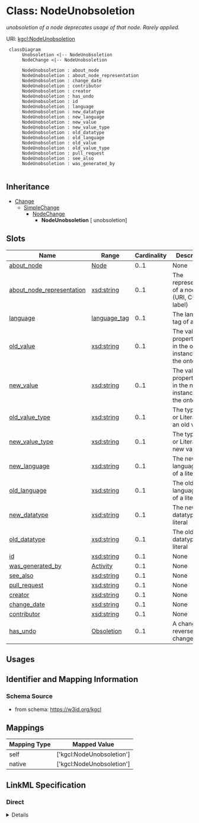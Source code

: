 # Class: NodeUnobsoletion
_unobsoletion of a node deprecates usage of that node. Rarely applied._





URI: [kgcl:NodeUnobsoletion](http://w3id.org/kgcl/NodeUnobsoletion)




```mermaid
 classDiagram
      Unobsoletion <|-- NodeUnobsoletion
      NodeChange <|-- NodeUnobsoletion
      
      NodeUnobsoletion : about_node
      NodeUnobsoletion : about_node_representation
      NodeUnobsoletion : change_date
      NodeUnobsoletion : contributor
      NodeUnobsoletion : creator
      NodeUnobsoletion : has_undo
      NodeUnobsoletion : id
      NodeUnobsoletion : language
      NodeUnobsoletion : new_datatype
      NodeUnobsoletion : new_language
      NodeUnobsoletion : new_value
      NodeUnobsoletion : new_value_type
      NodeUnobsoletion : old_datatype
      NodeUnobsoletion : old_language
      NodeUnobsoletion : old_value
      NodeUnobsoletion : old_value_type
      NodeUnobsoletion : pull_request
      NodeUnobsoletion : see_also
      NodeUnobsoletion : was_generated_by
      

```





## Inheritance
* [Change](Change.md)
    * [SimpleChange](SimpleChange.md)
        * [NodeChange](NodeChange.md)
            * **NodeUnobsoletion** [ unobsoletion]



## Slots

| Name | Range | Cardinality | Description  | Info |
| ---  | --- | --- | --- | --- |
| [about_node](about_node.md) | [Node](Node.md) | 0..1 | None  | . |
| [about_node_representation](about_node_representation.md) | [xsd:string](xsd:string) | 0..1 | The representation of a node (URI, CURIE, label)   | . |
| [language](language.md) | [language_tag](language_tag.md) | 0..1 | The language tag of a literal  | . |
| [old_value](old_value.md) | [xsd:string](xsd:string) | 0..1 | The value of a property held in the old instance of the ontology  | . |
| [new_value](new_value.md) | [xsd:string](xsd:string) | 0..1 | The value of a property held in the new instance of the ontology  | . |
| [old_value_type](old_value_type.md) | [xsd:string](xsd:string) | 0..1 | The type (IRI or Literal) of an old value  | . |
| [new_value_type](new_value_type.md) | [xsd:string](xsd:string) | 0..1 | The type (IRI or Literal) of a new value  | . |
| [new_language](new_language.md) | [xsd:string](xsd:string) | 0..1 | The new language tag of a literal  | . |
| [old_language](old_language.md) | [xsd:string](xsd:string) | 0..1 | The old language tag of a literal  | . |
| [new_datatype](new_datatype.md) | [xsd:string](xsd:string) | 0..1 | The new datatype of a literal  | . |
| [old_datatype](old_datatype.md) | [xsd:string](xsd:string) | 0..1 | The old datatype of a literal  | . |
| [id](id.md) | [xsd:string](xsd:string) | 0..1 | None  | . |
| [was_generated_by](was_generated_by.md) | [Activity](Activity.md) | 0..1 | None  | . |
| [see_also](see_also.md) | [xsd:string](xsd:string) | 0..1 | None  | . |
| [pull_request](pull_request.md) | [xsd:string](xsd:string) | 0..1 | None  | . |
| [creator](creator.md) | [xsd:string](xsd:string) | 0..1 | None  | . |
| [change_date](change_date.md) | [xsd:string](xsd:string) | 0..1 | None  | . |
| [contributor](contributor.md) | [xsd:string](xsd:string) | 0..1 | None  | . |
| [has_undo](has_undo.md) | [Obsoletion](Obsoletion.md) | 0..1 | A change that reverses this change  | . |


## Usages



## Identifier and Mapping Information







### Schema Source


* from schema: https://w3id.org/kgcl







## Mappings

| Mapping Type | Mapped Value |
| ---  | ---  |
| self | ['kgcl:NodeUnobsoletion'] |
| native | ['kgcl:NodeUnobsoletion'] |


## LinkML Specification

<!-- TODO: investigate https://stackoverflow.com/questions/37606292/how-to-create-tabbed-code-blocks-in-mkdocs-or-sphinx -->

### Direct

<details>
```yaml
name: node unobsoletion
description: unobsoletion of a node deprecates usage of that node. Rarely applied.
from_schema: https://w3id.org/kgcl
see_also:
- http://wiki.geneontology.org/index.php/Restoring_an_Obsolete_Ontology_Term
aliases:
- node undeprecation
- class unobsoletion
- term unobsoletion
- concept unobsoletion
is_a: node change
mixins:
- unobsoletion
slot_usage:
  change description:
    name: change description
    string_serialization: unobsoleting {about}
  replaced by:
    name: replaced by
    range: node
  consider:
    name: consider
    range: node

```
</details>

### Induced

<details>
```yaml
name: node unobsoletion
description: unobsoletion of a node deprecates usage of that node. Rarely applied.
from_schema: https://w3id.org/kgcl
see_also:
- http://wiki.geneontology.org/index.php/Restoring_an_Obsolete_Ontology_Term
aliases:
- node undeprecation
- class unobsoletion
- term unobsoletion
- concept unobsoletion
is_a: node change
mixins:
- unobsoletion
slot_usage:
  change description:
    name: change description
    string_serialization: unobsoleting {about}
  replaced by:
    name: replaced by
    range: node
  consider:
    name: consider
    range: node
attributes:
  about node:
    name: about node
    from_schema: https://w3id.org/kgcl
    is_a: about
    multivalued: false
    alias: about_node
    owner: node unobsoletion
    range: node
  about node representation:
    name: about node representation
    description: 'The representation of a node (URI, CURIE, label) '
    from_schema: https://w3id.org/kgcl
    alias: about_node_representation
    owner: node unobsoletion
    range: string
  language:
    name: language
    description: The language tag of a literal
    from_schema: https://w3id.org/kgcl
    alias: language
    owner: node unobsoletion
    range: language tag
  old value:
    name: old value
    description: The value of a property held in the old instance of the ontology
    from_schema: https://w3id.org/kgcl
    alias: old_value
    owner: node unobsoletion
    range: string
  new value:
    name: new value
    description: The value of a property held in the new instance of the ontology
    from_schema: https://w3id.org/kgcl
    alias: new_value
    owner: node unobsoletion
    range: string
  old value type:
    name: old value type
    description: The type (IRI or Literal) of an old value
    from_schema: https://w3id.org/kgcl
    alias: old_value_type
    owner: node unobsoletion
    range: string
  new value type:
    name: new value type
    description: The type (IRI or Literal) of a new value
    from_schema: https://w3id.org/kgcl
    alias: new_value_type
    owner: node unobsoletion
    range: string
  new language:
    name: new language
    description: The new language tag of a literal
    from_schema: https://w3id.org/kgcl
    alias: new_language
    owner: node unobsoletion
    range: string
  old language:
    name: old language
    description: The old language tag of a literal
    from_schema: https://w3id.org/kgcl
    alias: old_language
    owner: node unobsoletion
    range: string
  new datatype:
    name: new datatype
    description: The new datatype of a literal
    from_schema: https://w3id.org/kgcl
    alias: new_datatype
    owner: node unobsoletion
    range: string
  old datatype:
    name: old datatype
    description: The old datatype of a literal
    from_schema: https://w3id.org/kgcl
    alias: old_datatype
    owner: node unobsoletion
    range: string
  id:
    name: id
    from_schema: https://w3id.org/kgcl/basics
    identifier: true
    alias: id
    owner: node unobsoletion
    range: string
  was generated by:
    name: was generated by
    from_schema: https://w3id.org/kgcl/prov
    slot_uri: prov:wasGeneratedBy
    alias: was_generated_by
    owner: node unobsoletion
    range: activity
  see also:
    name: see also
    from_schema: https://w3id.org/kgcl
    slot_uri: rdfs:seeAlso
    alias: see_also
    owner: node unobsoletion
    range: string
  pull request:
    name: pull request
    from_schema: https://w3id.org/kgcl
    alias: pull_request
    owner: node unobsoletion
    range: string
  creator:
    name: creator
    from_schema: https://w3id.org/kgcl
    slot_uri: dcterms:creator
    alias: creator
    owner: node unobsoletion
    range: string
  change date:
    name: change date
    from_schema: https://w3id.org/kgcl
    slot_uri: dcterms:date
    alias: change_date
    owner: node unobsoletion
    range: string
  contributor:
    name: contributor
    from_schema: https://w3id.org/kgcl
    slot_uri: dcterms:creator
    alias: contributor
    owner: node unobsoletion
    range: string
  has undo:
    name: has undo
    description: A change that reverses this change
    from_schema: https://w3id.org/kgcl
    domain: change
    multivalued: false
    alias: has_undo
    owner: node unobsoletion
    range: obsoletion

```
</details>
